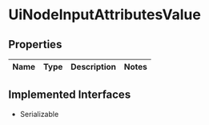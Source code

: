

# UiNodeInputAttributesValue


## Properties

Name | Type | Description | Notes
------------ | ------------- | ------------- | -------------


## Implemented Interfaces

* Serializable


